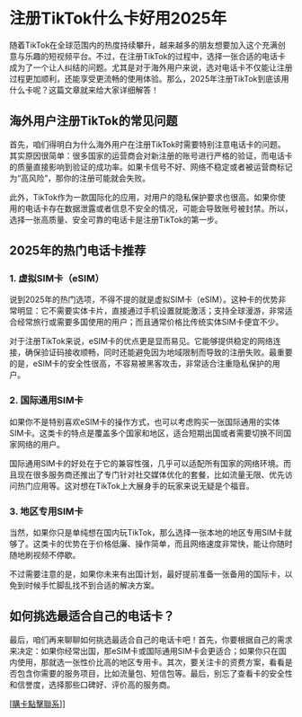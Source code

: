 # 注册TikTok什么卡好用2025年

随着TikTok在全球范围内的热度持续攀升，越来越多的朋友想要加入这个充满创意与乐趣的短视频平台。不过，在注册TikTok的过程中，选择一张合适的电话卡成为了一个让人纠结的问题。尤其是对于海外用户来说，选对电话卡不仅能让注册过程更加顺利，还能享受更流畅的使用体验。那么，2025年注册TikTok到底该用什么卡呢？这篇文章就来给大家详细解答！

## 海外用户注册TikTok的常见问题

首先，咱们得明白为什么海外用户在注册TikTok时需要特别注意电话卡的问题。其实原因很简单：很多国家的运营商会对新注册的账号进行严格的验证，而电话卡的质量直接影响到验证的成功率。如果卡信号不好、网络不稳定或者被运营商标记为“高风险”，那你的注册可能就会失败。

此外，TikTok作为一款国际化的应用，对用户的隐私保护要求也很高。如果你使用的电话卡存在数据泄露或者信息不安全的情况，可能会导致账号被封禁。所以，选择一张高质量、安全可靠的电话卡是注册TikTok的第一步。

## 2025年的热门电话卡推荐

### 1. 虚拟SIM卡（eSIM）

说到2025年的热门选项，不得不提的就是虚拟SIM卡（eSIM）。这种卡的优势非常明显：它不需要实体卡片，直接通过手机设置就能激活；支持全球漫游，非常适合经常旅行或需要多国使用的用户；而且通常价格比传统实体SIM卡便宜不少。

对于注册TikTok来说，eSIM卡的优点更是显而易见。它能够提供稳定的网络连接，确保验证码接收顺畅，同时还能避免因为地域限制而导致的注册失败。最重要的是，eSIM卡的安全性很高，不容易被黑客攻击，非常适合注重隐私保护的用户。

### 2. 国际通用SIM卡

如果你不是特别喜欢eSIM卡的操作方式，也可以考虑购买一张国际通用的实体SIM卡。这类卡的特点是覆盖多个国家和地区，适合短期出国或者需要切换不同国家网络的用户。

国际通用SIM卡的好处在于它的兼容性强，几乎可以适配所有国家的网络环境。而且现在很多服务商还推出了专门针对社交媒体优化的套餐，比如流量无限、优先访问热门应用等。这对想在TikTok上大展身手的玩家来说无疑是个福音。

### 3. 地区专用SIM卡

当然，如果你只是单纯想在国内玩TikTok，那么选择一张本地的地区专用SIM卡就够了。这类卡的优势在于价格低廉、操作简单，而且网络速度非常快，能让你随时随地刷视频不停歇。

不过需要注意的是，如果你未来有出国计划，最好提前准备一张备用的国际卡，以免到时候手忙脚乱找不到合适的解决方案。

## 如何挑选最适合自己的电话卡？

最后，咱们再来聊聊如何挑选最适合自己的电话卡吧！首先，你要根据自己的需求来决定：如果你经常出国，那eSIM卡或国际通用SIM卡会更适合；如果你只在国内使用，那就选一张性价比高的地区专用卡。其次，要关注卡的资费方案，看看是否包含你需要的服务项目，比如流量包、短信包等。最后，别忘了查看卡的安全性和信誉度，选择那些口碑好、评价高的服务商。

[[購卡點擊聯系](https://t.me/s/esim1088)]]
